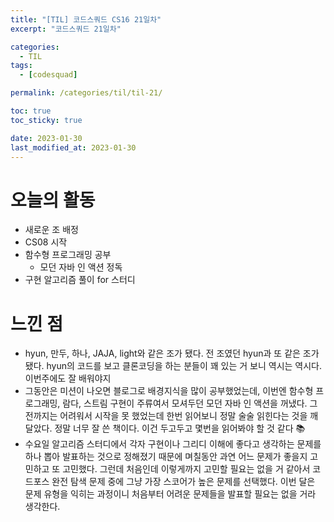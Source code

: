 ```yaml
---
title: "[TIL] 코드스쿼드 CS16 21일차"
excerpt: "코드스쿼드 21일차"

categories:
  - TIL
tags:
  - [codesquad]

permalink: /categories/til/til-21/

toc: true
toc_sticky: true

date: 2023-01-30
last_modified_at: 2023-01-30
---
```


# 오늘의 활동
- 새로운 조 배정
- CS08 시작
- 함수형 프로그래밍 공부
  - 모던 자바 인 액션 정독
- 구현 알고리즘 풀이 for 스터디

# 느낀 점
- hyun, 만두, 하나, JAJA, light와 같은 조가 됐다. 전 조였던 hyun과 또 같은 조가 됐다. hyun의 코드를 보고 클론코딩을 하는 분들이 꽤 있는 거 보니 역시는 역시다. 이번주에도 잘 배워야지
- 그동안은 미션이 나오면 블로그로 배경지식을 많이 공부했었는데, 이번엔 함수형 프로그래밍, 람다, 스트림 구현이 주류여서 모셔두던 모던 자바 인 액션을 꺼냈다. 그 전까지는 어려워서 시작을 못 했었는데 한번 읽어보니 정말 술술 읽힌다는 것을 깨달았다. 정말 너무 잘 쓴 책이다. 이건 두고두고 몇번을 읽어봐야 할 것 같다 📚
- 수요일 알고리즘 스터디에서 각자 구현이나 그리디 이해에 좋다고 생각하는 문제를 하나 뽑아 발표하는 것으로 정해졌기 때문에 며칠동안 과연 어느 문제가 좋을지 고민하고 또 고민했다. 그런데 처음인데 이렇게까지 고민할 필요는 없을 거 같아서 코드포스 완전 탐색 문제 중에 그냥 가장 스코어가 높은 문제를 선택했다. 이번 달은 문제 유형을 익히는 과정이니 처음부터 어려운 문제들을 발표할 필요는 없을 거라 생각한다.